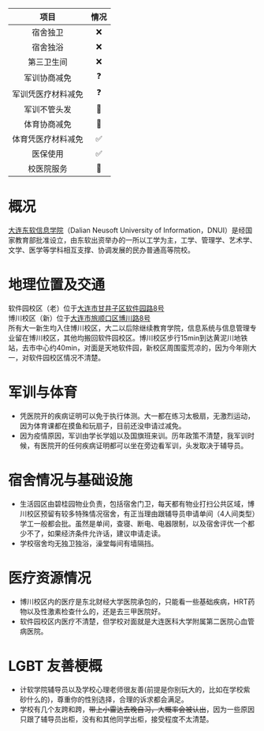 |  项目   | 情况  |
|  :----:  | :----:  |
| 宿舍独卫  | ❌ |
| 宿舍独浴  | ❌ |
| 第三卫生间  | ❌ |
| 军训协商减免  | ❓ |
| 军训凭医疗材料减免  | ❓ |
| 军训不管头发  | 🤔 |
| 体育协商减免  | 🤔 |
| 体育凭医疗材料减免  | ✅ |
| 医保使用  | ✅ |
| 校医院服务  | 🤔 |
# 概况
[大连东软信息学院](https://www.neusoft.edu.cn/)（Dalian Neusoft University of Information，DNUI）是经国家教育部批准设立，由东软出资举办的一所以工学为主，工学、管理学、艺术学、文学、医学等学科相互支撑、协调发展的民办普通高等院校。
# 地理位置及交通
软件园校区（老）位于[大连市甘井子区软件园路8号](https://surl.amap.com/2sj42i1kguh)  
博川校区（新）位于[大连市旅顺口区博川路8号](https://surl.amap.com/2459lkvjd66)  
所有大一新生均入住博川校区，大二以后除继续教育学院，信息系统与信息管理专业留在博川校区，其他均搬回软件园校区。博川校区步行15min到达黄泥川地铁站，去市中心约40min，对面是天地软件园，新校区周围蛮荒凉的，因为今年刚大一，对软件园校区情况不清楚。
# 军训与体育
* 凭医院开的疾病证明可以免于执行体测。大一都在练习太极扇，无激烈运动，因为体育课都在摸鱼和玩扇子，目前还没申请过减免。  
* 因为疫情原因，军训由学长学姐以及国旗班来训。历年政策不清楚，我军训时候，有医院开的任何疾病证明都可以坐在旁边看军训，头发取决于辅导员。
# 宿舍情况与基础设施
* 生活园区由碧桂园物业负责，包括宿舍门卫，每天都有物业打扫公共区域，博川校区预留有较多特殊情况宿舍，有正当理由跟辅导员申请单间（4人间类型）学工一般都会批。虽然是单间，查寝、断电、电器限制，以及宿舍评优一个都少不了，如果经济条件允许话，建议申请走读。  
* 学校宿舍均无独卫独浴，澡堂每间有墙隔挡。
# 医疗资源情况
* 博川校区内的医疗是东北财经大学医院承包的，只能看一些基础疾病，HRT药物以及性激素检查什么的，还是去三甲医院好。  
* 软件园校区内医疗不清楚，但学校对面就是大连医科大学附属第二医院心血管病医院。
# LGBT 友善梗概
* 计软学院辅导员以及学校心理老师很友善(前提是你别玩大的，比如在学校紫砂什么的)，尊重你的性别选择，合理的诉求都会满足。  
* 学校有几个友跨和跨，~~带上小雷达去晚自习，大概率会被认出~~，因为一些原因只跟了辅导员出柜，没有和其他同学出柜，接受程度不太清楚。
